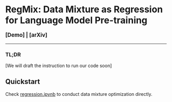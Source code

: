# RegMix: Data Mixture as Regression for Language Model Pre-training

<p align='left' style="text-align:left;font-size:1.2em;">
<b>
    [<a href="https://huggingface.co/spaces/sail/RegMix" target="_blank" style="text-decoration: none;">Demo</a>] |
    [<a href="https://arxiv.org/abs/2407.01492" target="_blank" style="text-decoration: none;">arXiv</a>]</b>
</p>

----------------------------------------------------------------------

### TL;DR

[We will draft the instruction to run our code soon]

## Quickstart

Check [regression.ipynb](regression_fitting/regression.ipynb) to conduct data mixture optimization directly.
